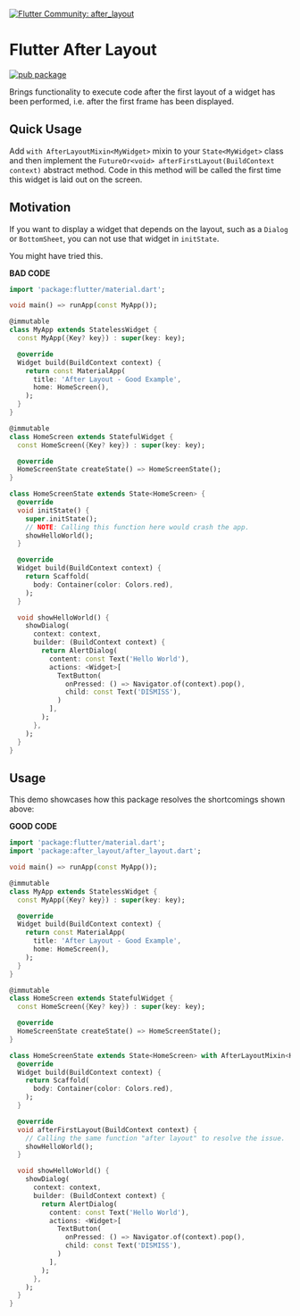 [![Flutter Community: after_layout](https://fluttercommunity.dev/_github/header/after_layout)](https://github.com/fluttercommunity/community)

# Flutter After Layout

[![pub package](https://img.shields.io/pub/v/after_layout.svg)](https://pub.dartlang.org/packages/after_layout)

Brings functionality to execute code after the first layout of a widget has been performed, i.e. after the first frame has been displayed.


## Quick Usage

Add `with AfterLayoutMixin<MyWidget>` mixin to your `State<MyWidget>` class and then implement the `FutureOr<void> afterFirstLayout(BuildContext context)` abstract method. Code in this method will be called the first time this widget is laid out on the screen.


## Motivation
If you want to display a widget that depends on the layout, such as a `Dialog` or `BottomSheet`, you can not use that widget in `initState`.

You might have tried this.

**BAD CODE**
```dart
import 'package:flutter/material.dart';

void main() => runApp(const MyApp());

@immutable
class MyApp extends StatelessWidget {
  const MyApp({Key? key}) : super(key: key);

  @override
  Widget build(BuildContext context) {
    return const MaterialApp(
      title: 'After Layout - Good Example',
      home: HomeScreen(),
    );
  }
}

@immutable
class HomeScreen extends StatefulWidget {
  const HomeScreen({Key? key}) : super(key: key);

  @override
  HomeScreenState createState() => HomeScreenState();
}

class HomeScreenState extends State<HomeScreen> {
  @override
  void initState() {
    super.initState();
    // NOTE: Calling this function here would crash the app.
    showHelloWorld();
  }

  @override
  Widget build(BuildContext context) {
    return Scaffold(
      body: Container(color: Colors.red),
    );
  }

  void showHelloWorld() {
    showDialog(
      context: context,
      builder: (BuildContext context) {
        return AlertDialog(
          content: const Text('Hello World'),
          actions: <Widget>[
            TextButton(
              onPressed: () => Navigator.of(context).pop(),
              child: const Text('DISMISS'),
            )
          ],
        );
      },
    );
  }
}
```


## Usage

This demo showcases how this package resolves the shortcomings shown above:

**GOOD CODE**

```dart
import 'package:flutter/material.dart';
import 'package:after_layout/after_layout.dart';

void main() => runApp(const MyApp());

@immutable
class MyApp extends StatelessWidget {
  const MyApp({Key? key}) : super(key: key);

  @override
  Widget build(BuildContext context) {
    return const MaterialApp(
      title: 'After Layout - Good Example',
      home: HomeScreen(),
    );
  }
}

@immutable
class HomeScreen extends StatefulWidget {
  const HomeScreen({Key? key}) : super(key: key);

  @override
  HomeScreenState createState() => HomeScreenState();
}

class HomeScreenState extends State<HomeScreen> with AfterLayoutMixin<HomeScreen> {
  @override
  Widget build(BuildContext context) {
    return Scaffold(
      body: Container(color: Colors.red),
    );
  }

  @override
  void afterFirstLayout(BuildContext context) {
    // Calling the same function "after layout" to resolve the issue.
    showHelloWorld();
  }

  void showHelloWorld() {
    showDialog(
      context: context,
      builder: (BuildContext context) {
        return AlertDialog(
          content: const Text('Hello World'),
          actions: <Widget>[
            TextButton(
              onPressed: () => Navigator.of(context).pop(),
              child: const Text('DISMISS'),
            )
          ],
        );
      },
    );
  }
}
```
